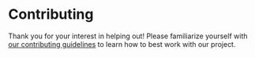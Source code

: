 # Contributing

Thank you for your interest in helping out! Please familiarize yourself with [our contributing guidelines](https://a11yproject.com/contributing-guidelines/) to learn how to best work with our project.